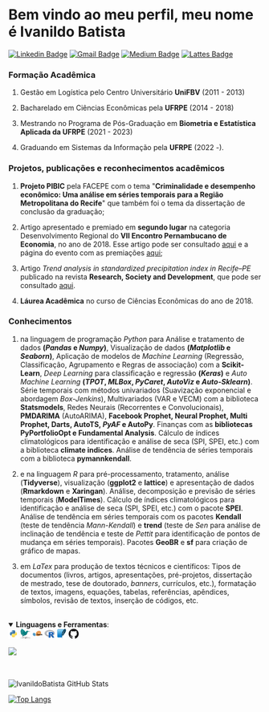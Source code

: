 # Bem vindo ao meu perfil, meu nome é Ivanildo Batista

[![Linkedin Badge](https://img.shields.io/badge/-LinkedIn-blue?style=flat-square&logo=Linkedin&logoColor=white&link=https://www.linkedin.com/in/karinnecristinapereira//)](https://www.linkedin.com/in/ivanildo-batista-da-silva-j%C3%BAnior-26201147/)
[![Gmail Badge](https://img.shields.io/badge/-Gmail-red?style=flat-square&logo=Gmail&logoColor=white&link=karinnecristinapereira@gmail.com)](ivanildo.batista13@gmail.com)
[![Medium Badge](https://img.shields.io/badge/-Medium-black?style=flat-square&logo=Medium&logoColor=white&link=https://medium.com/@ivanildo.batista13)](https://ivanildo-batista13.medium.com/)
[![Lattes Badge](https://img.shields.io/badge/-Medium-black?style=flat-square&logo=Medium&logoColor=white&link=https://medium.com/@ivanildo.batista13)](https://ivanildo-batista13.medium.com/)

### Formação Acadêmica

1) Gestão em Logística pelo Centro Universitário **UniFBV** (2011 - 2013)

2) Bacharelado em Ciências Econômicas pela **UFRPE** (2014 - 2018)

3) Mestrando no Programa de Pós-Graduação em **Biometria e Estatística Aplicada da UFRPE** (2021 - 2023)

4) Graduando em Sistemas da Informação pela **UFRPE** (2022 -). 

### Projetos, publicações e reconhecimentos acadêmicos

1) **Projeto PIBIC** pela FACEPE com o tema "**Criminalidade e desempenho econômico: Uma análise em séries temporais para a Região Metropolitana do Recife**" que também foi o tema da dissertação de conclusão da graduação;

2)  Artigo apresentado e premiado em **segundo lugar** na categoria Desenvolvimento Regional do **VII Encontro Pernambucano de Economia**, no ano de 2018. Esse artigo pode ser consultado [aqui](https://coreconpe.gov.br/enpecon/viienpecon/artigos/sessao5/Criminalidade%20e%20desempenho%20econ%c3%b4mico%20Uma%20an%c3%a1lise%20em%20s%c3%a9ries%20temporais%20para%20a%20Regi%c3%a3o%20Metropolitana%20do%20Recife.pdf) e a página do evento com as premiações [aqui](https://coreconpe.gov.br/enpecon/viienpecon/index.html);

3) Artigo *Trend analysis in standardized precipitation index in Recife–PE* publicado na revista **Research, Society and Development**, que pode ser consultado [aqui](https://rsdjournal.org/index.php/rsd/article/view/17458).

3) **Láurea Acadêmica** no curso de Ciências Econômicas do ano de 2018.

### Conhecimentos

1) na linguagem de programação *Python* para Análise e tratamento de dados **(*Pandas* e *Numpy*)**, Visualização de dados **(*Matplotlib* e *Seaborn*)**, 
 Aplicação de modelos de *Machine Learning* (Regressão, Classificação, Agrupamento e Regras de associação) com a **Scikit-Learn**, *Deep Learning* para classificação e regressão **(*Keras*)** e  *Auto Machine Learning* **(*TPOT*, *MLBox*, *PyCaret*, *AutoViz* e *Auto-Sklearn*)**. Série temporais com métodos univariados (Suavização exponencial e abordagem *Box-Jenkins*), Multivariados (VAR e VECM) com a biblioteca **Statsmodels**, Redes Neurais (Recorrentes e Convolucionais), **PMDARIMA** (AutoARIMA), **Facebook Prophet, Neural Prophet, Multi Prophet, Darts, AutoTS, *PyAF* e AutoPy**. Finanças com as **bibliotecas PyPortfolioOpt e Fundamental Analysis**. Cálculo de índices climatológicos para identificação e análise de seca (SPI, SPEI, etc.) com a biblioteca **climate indices**. Análise de tendência de séries temporais com a biblioteca **pymannkendall**.
 
2) e na linguagem *R* para pré-processamento, tratamento, análise (**Tidyverse**), visualização (**ggplot2** e **lattice**) e apresentação de dados (**Rmarkdown** e **Xaringan**). Análise, decomposição e previsão de séries temporais (**ModelTimes**). Cálculo de índices climatológicos para identificação e análise de seca (SPI, SPEI, etc.) com o pacote **SPEI**. Análise de tendência em séries temporais com os pacotes **Kendall** (teste de tendência *Mann-Kendall*) e **trend** (teste de *Sen* para análise de inclinação de tendência e teste de *Pettit* para identificação de pontos de mudança em séries temporais). Pacotes **GeoBR** e **sf** para criação de gráfico de mapas.

3) em *LaTex* para produção de textos técnicos e científicos: Tipos de documentos (livros, artigos, apresentações, pré-projetos, dissertação de mestrado, tese de doutorado, *banners*, currículos, etc.), formatação de textos, imagens, equações, tabelas, referências, apêndices, símbolos, revisão de textos, inserção de códigos, etc.


<br>

<details open>
 <summary><b>Linguagens e Ferramentas</b>:</summary>
<code><img height="20" src="https://raw.githubusercontent.com/github/explore/80688e429a7d4ef2fca1e82350fe8e3517d3494d/topics/python/python.png"></code>
<code><img height="20" src="https://raw.githubusercontent.com/github/explore/80688e429a7d4ef2fca1e82350fe8e3517d3494d/topics/latex/latex.png"></code>
<code><img height="20" src="https://raw.githubusercontent.com/github/explore/80688e429a7d4ef2fca1e82350fe8e3517d3494d/topics/scikit-learn/scikit-learn.png"></code>
 <code><img height="20" src="https://raw.githubusercontent.com/github/explore/80688e429a7d4ef2fca1e82350fe8e3517d3494d/topics/r/r.png"></code>
 <code><img height="20" src="https://raw.githubusercontent.com/github/explore/78df643247d429f6cc873026c0622819ad797942/topics/sqlite/sqlite.png"></code>             
 <code><img height="20" src="https://raw.githubusercontent.com/github/explore/78df643247d429f6cc873026c0622819ad797942/topics/github/github.png"></code>
 
 <code><img height="20" src="https://camo.githubusercontent.com/c096d2ce6476b582a4e63be2b7ff9f47c7c8ca8144e387b2b673de0117083312/68747470733a2f2f63646e2e6a7364656c6976722e6e65742f6e706d2f73696d706c652d69636f6e7340332e342e302f69636f6e732f70616e6461732e737667"></code>
</details>

<br>

![IvanildoBatista GitHub Stats](https://github-readme-stats.vercel.app/api?username=IvanildoBatista&show_icons=False)

[![Top Langs](https://github-readme-stats.vercel.app/api/top-langs/?username=IvanildoBatista&layout=compact)](https://github.com/IvanildoBatista/github-readme-stats)
